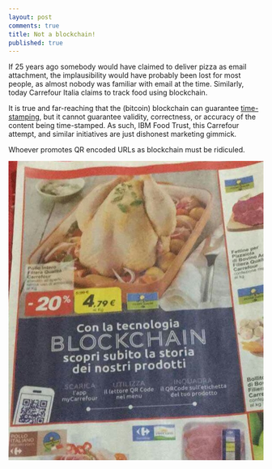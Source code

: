 ```yaml
---
layout: post
comments: true
title: Not a blockchain!
published: true
---
```


If 25 years ago somebody would have claimed to deliver pizza as email attachment, the
implausibility would have probably been lost for most people, as almost nobody was familiar
with email at the time. Similarly, today Carrefour Italia claims to track food using blockchain.

It is true and far-reaching that the (bitcoin) blockchain can guarantee [time-stamping](https://opentimestamps.org/), but it cannot guarantee validity, correctness, or accuracy of the content being time-stamped. As such, IBM Food Trust, this Carrefour attempt, and similar initiatives are just dishonest marketing gimmick.

Whoever promotes QR encoded URLs as blockchain must be ridiculed.

![chicken blockchain](/images/chicken-blockchain.jpg)
